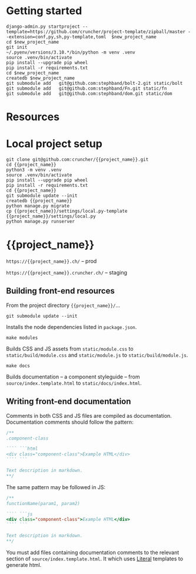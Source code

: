 # Getting started

```
django-admin.py startproject --template=https://github.com/cruncher/project-template/zipball/master --extension=conf,py,sh,py-template,toml  $new_project_name
cd $new_project_name
git init
~/.pyenv/versions/3.10.*/bin/python -m venv .venv
source .venv/bin/activate
pip install --upgrade pip wheel
pip install -r requirements.txt
cd $new_project_name
createdb $new_project_name
git submodule add   git@github.com:stephband/bolt-2.git static/bolt
git submodule add   git@github.com:stephband/Fn.git static/fn
git submodule add   git@github.com:stephband/dom.git static/dom
```

# Resources


# Local project setup
```
git clone git@github.com:cruncher/{{project_name}}.git
cd {{project_name}}
python3 -m venv .venv
source .venv/bin/activate
pip install --upgrade pip wheel
pip install -r requirements.txt
cd {{project_name}}
git submodule update --init
createdb {{project_name}}
python manage.py migrate
cp {{project_name}}/settings/local.py-template {{project_name}}/settings/local.py
python manage.py runserver
```

# {{project_name}}

`https://{{project_name}}.ch/` – prod

`https://{{project_name}}.cruncher.ch/` – staging


## Building front-end resources

From the project directory `{{project_name}}/`...

`git submodule update --init`

Installs the node dependencies listed in `package.json`.

`make modules`

Builds CSS and JS assets from `static/module.css` to `static/build/module.css` and `static/module.js` to `static/build/module.js`.

`make docs`

Builds documentation – a component styleguide – from `source/index.template.html`
to `static/docs/index.html`.

## Writing front-end documentation

Comments in both CSS and JS files are compiled as documentation. Documentation
comments should follow the pattern:

```css
/**
.component-class

```` ```html
<div class="component-class">Example HTML</div>
```` ```

Text description in markdown.
**/
```

The same pattern may be followed in JS:

```js
/**
functionName(param1, param2)

```` ```js
<div class="component-class">Example HTML</div>
```` ```

Text description in markdown.
**/
```

You must add files containing documentation comments to the relevant section
of `source/index.template.html`. It which uses [Literal](https://stephen.band/literal)
templates to generate html.
